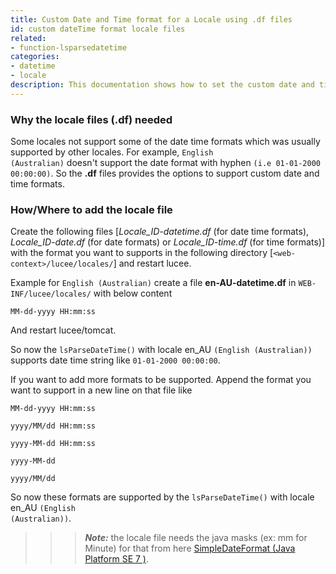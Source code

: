 ```yaml
---
title: Custom Date and Time format for a Locale using .df files
id: custom dateTime format locale files
related:
- function-lsparsedatetime
categories:
- datetime
- locale
description: This documentation shows how to set the custom date and time format using .df files
---
```


### Why the locale files (.df) needed ###
Some locales not support some of the date time formats which was usually supported by other locales.
For example, <code>English (Australian)</code> doesn't support the date format with hyphen <code>(i.e 01-01-2000 00:00:00)</code>. So the <strong>.df</strong> files provides the options to support custom date and time formats.

### How/Where to add the locale file ###
Create the following files [*Locale_ID-datetime.df* (for date time formats), *Locale_ID-date.df* (for date formats) or *Locale_ID-time.df* (for time formats)] with the format you want to supports in the following directory [<code>&lt;web-context&gt;/lucee/locales/</code>] and restart lucee.

Example for <code>English (Australian)</code> create a file <strong>en-AU-datetime.df</strong> in <code>WEB-INF/lucee/locales/</code> with below content 

```lucee
MM-dd-yyyy HH:mm:ss
```

And restart lucee/tomcat.

So now the <code>lsParseDateTime()</code> with locale en_AU <code>(English (Australian))</code> supports date time string like <code>01-01-2000 00:00:00</code>.

If you want to add more formats to be supported. Append the format you want to support in a new line on that file like
```
MM-dd-yyyy HH:mm:ss

yyyy/MM/dd HH:mm:ss

yyyy-MM-dd HH:mm:ss

yyyy-MM-dd

yyyy/MM/dd
```
So now these formats are supported by the <code>lsParseDateTime()</code> with locale en_AU <code>(English (Australian))</code>.

>>> ***Note:*** the locale file needs the java masks (ex: mm for Minute) for that from here <a href="https://docs.oracle.com/javase/7/docs/api/java/text/SimpleDateFormat.html">SimpleDateFormat (Java Platform SE 7 )</a>.
